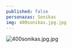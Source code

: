 ```yaml
---
published: false
personazas: Sonikas
img: 400sonikas.jpg.jpg
---
```

![400sonikas.jpg.jpg]({{site.baseurl}}/img/personazai/400sonikas.jpg.jpg)
